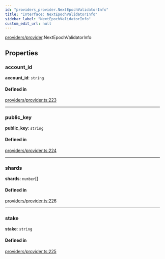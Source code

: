 ```yaml
---
id: "providers_provider.NextEpochValidatorInfo"
title: "Interface: NextEpochValidatorInfo"
sidebar_label: "NextEpochValidatorInfo"
custom_edit_url: null
---
```


[providers/provider](../modules/providers_provider.md).NextEpochValidatorInfo

## Properties

### account\_id

 **account\_id**: `string`

#### Defined in

[providers/provider.ts:223](https://github.com/maxhr/near--near-api-js/blob/57fed346/packages/near-api-js/src/providers/provider.ts#L223)

___

### public\_key

 **public\_key**: `string`

#### Defined in

[providers/provider.ts:224](https://github.com/maxhr/near--near-api-js/blob/57fed346/packages/near-api-js/src/providers/provider.ts#L224)

___

### shards

 **shards**: `number`[]

#### Defined in

[providers/provider.ts:226](https://github.com/maxhr/near--near-api-js/blob/57fed346/packages/near-api-js/src/providers/provider.ts#L226)

___

### stake

 **stake**: `string`

#### Defined in

[providers/provider.ts:225](https://github.com/maxhr/near--near-api-js/blob/57fed346/packages/near-api-js/src/providers/provider.ts#L225)
